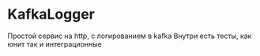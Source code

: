 # KafkaLogger

Простой сервис на http, с логированием в kafka
Внутри есть тесты, как юнит так и интеграционные